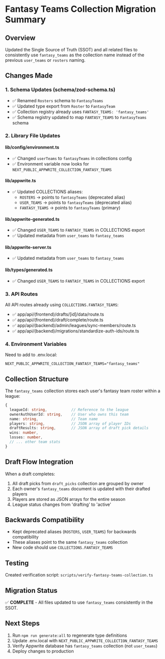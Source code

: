 # Fantasy Teams Collection Migration Summary

## Overview
Updated the Single Source of Truth (SSOT) and all related files to consistently use `fantasy_teams` as the collection name instead of the previous `user_teams` or `rosters` naming.

## Changes Made

### 1. Schema Updates (schema/zod-schema.ts)
- ✅ Renamed `Rosters` schema to `FantasyTeams`
- ✅ Updated type export from `Roster` to `FantasyTeam`
- ✅ Collection registry already uses `FANTASY_TEAMS: 'fantasy_teams'`
- ✅ Schema registry updated to map `FANTASY_TEAMS` to `FantasyTeams` schema

### 2. Library File Updates

#### lib/config/environment.ts
- ✅ Changed `userTeams` to `fantasyTeams` in collections config
- ✅ Environment variable now looks for `NEXT_PUBLIC_APPWRITE_COLLECTION_FANTASY_TEAMS`

#### lib/appwrite.ts
- ✅ Updated COLLECTIONS aliases:
  - `ROSTERS` → points to `fantasyTeams` (deprecated alias)
  - `USER_TEAMS` → points to `fantasyTeams` (deprecated alias)
  - `FANTASY_TEAMS` → points to `fantasyTeams` (primary)

#### lib/appwrite-generated.ts
- ✅ Changed `USER_TEAMS` to `FANTASY_TEAMS` in COLLECTIONS export
- ✅ Updated metadata from `user_teams` to `fantasy_teams`

#### lib/appwrite-server.ts
- ✅ Updated metadata from `user_teams` to `fantasy_teams`

#### lib/types/generated.ts
- ✅ Changed `USER_TEAMS` to `FANTASY_TEAMS` in COLLECTIONS export

### 3. API Routes
All API routes already using `COLLECTIONS.FANTASY_TEAMS`:
- ✅ app/api/(frontend)/drafts/[id]/data/route.ts
- ✅ app/api/(frontend)/draft/complete/route.ts
- ✅ app/api/(backend)/admin/leagues/sync-members/route.ts
- ✅ app/api/(backend)/migrations/standardize-auth-ids/route.ts

### 4. Environment Variables
Need to add to .env.local:
```env
NEXT_PUBLIC_APPWRITE_COLLECTION_FANTASY_TEAMS="fantasy_teams"
```

## Collection Structure
The `fantasy_teams` collection stores each user's fantasy team roster within a league:

```typescript
{
  leagueId: string,           // Reference to the league
  ownerAuthUserId: string,    // User who owns this team
  name: string,               // Team name
  players: string,            // JSON array of player IDs
  draftResults: string,       // JSON array of draft pick details
  wins: number,
  losses: number,
  // ... other team stats
}
```

## Draft Flow Integration
When a draft completes:
1. All draft picks from `draft_picks` collection are grouped by owner
2. Each owner's `fantasy_teams` document is updated with their drafted players
3. Players are stored as JSON arrays for the entire season
4. League status changes from 'drafting' to 'active'

## Backwards Compatibility
- Kept deprecated aliases (`ROSTERS`, `USER_TEAMS`) for backwards compatibility
- These aliases point to the same `fantasy_teams` collection
- New code should use `COLLECTIONS.FANTASY_TEAMS`

## Testing
Created verification script: `scripts/verify-fantasy-teams-collection.ts`

## Migration Status
✅ **COMPLETE** - All files updated to use `fantasy_teams` consistently in the SSOT.

## Next Steps
1. Run `npm run generate:all` to regenerate type definitions
2. Update .env.local with `NEXT_PUBLIC_APPWRITE_COLLECTION_FANTASY_TEAMS`
3. Verify Appwrite database has `fantasy_teams` collection (not `user_teams`)
4. Deploy changes to production
